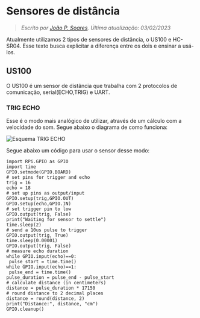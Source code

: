 # Sensores de distância

> *Escrito por [João P. Soares](https://github.com/J0t4py). Última atualização: 03/02/2023*

Atualmente utilizamos 2 tipos de sensores de distância, o US100 e HC-SR04. Esse texto busca explicitar a diferença entre os dois e ensinar a usá-los.

## US100

O US100 é um sensor de distância que trabalha com 2 protocolos de comunicação, serial(ECHO,TRIG) e UART.

### TRIG ECHO
 
 Esse é o modo mais analógico de utilizar, através de um cálculo com a velocidade do som. Segue abaixo o diagrama de como funciona:
 
 ![Esquema TRIG ECHO](./assets/Work-principle-of-the-HC-SR04-sensor-39.jpg)
 
 Segue abaixo um código para usar o sensor desse modo:
 
 ```python3
import RPi.GPIO as GPIO
import time
GPIO.setmode(GPIO.BOARD)
# set pins for trigger and echo
trig = 16
echo = 18
# set up pins as output/input
GPIO.setup(trig,GPIO.OUT)
GPIO.setup(echo,GPIO.IN)
# set trigger pin to low
GPIO.output(trig, False)
print("Waiting for sensor to settle")
time.sleep(2)
# send a 10us pulse to trigger
GPIO.output(trig, True)
time.sleep(0.00001)
GPIO.output(trig, False)
# measure echo duration
while GPIO.input(echo)==0:
  pulse_start = time.time()
while GPIO.input(echo)==1:
  pulse_end = time.time()
pulse_duration = pulse_end - pulse_start
# calculate distance (in centimeters)
distance = pulse_duration * 17150
# round distance to 2 decimal places
distance = round(distance, 2)
print("Distance:", distance, "cm")
GPIO.cleanup()
```
 
 

